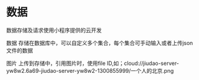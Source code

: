 # 数据
数据存储及请求使用小程序提供的云开发

数据
存储在数据库中，可以自定义多个集合，每个集合可手动输入或者上传json文件的数据

图片
上传到存储中，引用图片时，使用file ID,如；cloud://jiudao-server-yw8w2.6a69-jiudao-server-yw8w2-1300855999/一个人的北京.png
